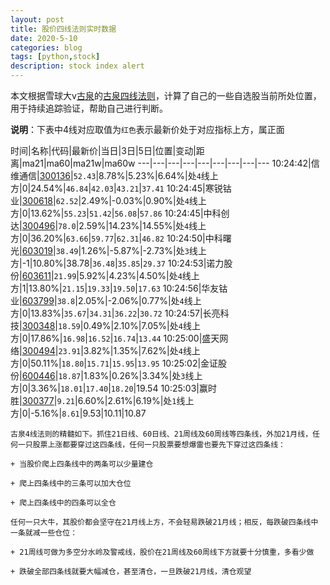 ```yaml
---
layout: post
title: 股价四线法则实时数据
date: 2020-5-10
categories: blog
tags: [python,stock]
description: stock index alert
---
```



本文根据雪球大v[古泉](https://xueqiu.com/u/7148646888)的[古泉四线法则](https://xueqiu.com/7148646888/130498192)，计算了自己的一些自选股当前所处位置，用于持续追踪验证，帮助自己进行判断。

**说明**：下表中4线对应取值为`红色`表示最新价处于对应指标上方，属正面

时间|名称|代码|最新价|当日|3日|5日|位置|变动|距离|ma21|ma60|ma21w|ma60w
---|---|---|---|---|---|---|---|---
10:24:42|信维通信|[300136](https://xueqiu.com/S/SZ300136)|`52.43`|8.78%|5.23%|6.64%|处`4`线上方|0|24.54%|`46.84`|`42.03`|`43.21`|`37.41`
10:24:45|寒锐钴业|[300618](https://xueqiu.com/S/SZ300618)|`62.52`|2.49%|-0.03%|0.90%|处`4`线上方|0|13.62%|`55.23`|`51.42`|`56.08`|`57.86`
10:24:45|中科创达|[300496](https://xueqiu.com/S/SZ300496)|`78.0`|2.59%|14.23%|14.55%|处`4`线上方|0|36.20%|`63.66`|`59.77`|`62.31`|`46.82`
10:24:50|中科曙光|[603019](https://xueqiu.com/S/SH603019)|`38.49`|1.26%|-5.87%|-2.73%|处`3`线上方|-1|10.80%|38.78|`36.48`|`35.85`|`29.37`
10:24:53|诺力股份|[603611](https://xueqiu.com/S/SH603611)|`21.99`|5.92%|4.23%|4.50%|处`4`线上方|1|13.80%|`21.15`|`19.33`|`19.50`|`17.63`
10:24:56|华友钴业|[603799](https://xueqiu.com/S/SH603799)|`38.8`|2.05%|-2.06%|0.77%|处`4`线上方|0|13.83%|`35.67`|`34.31`|`36.22`|`30.72`
10:24:57|长亮科技|[300348](https://xueqiu.com/S/SZ300348)|`18.59`|0.49%|2.10%|7.05%|处`4`线上方|0|17.86%|`16.98`|`16.52`|`16.74`|`13.44`
10:25:00|盛天网络|[300494](https://xueqiu.com/S/SZ300494)|`23.91`|3.82%|1.35%|7.62%|处`4`线上方|0|50.11%|`18.80`|`15.71`|`15.95`|`13.95`
10:25:02|金证股份|[600446](https://xueqiu.com/S/SH600446)|`18.87`|1.83%|0.26%|3.34%|处`3`线上方|0|3.36%|`18.01`|`17.40`|`18.20`|19.54
10:25:03|赢时胜|[300377](https://xueqiu.com/S/SZ300377)|`9.21`|6.60%|2.61%|6.19%|处`1`线上方|0|-5.16%|`8.61`|9.53|10.11|10.87

```
古泉4线法则的精髓如下。抓住21日线、60日线、21周线及60周线等四条线，外加21月线，任何一只股票上涨都要穿过这四条线，任何一只股票要想爆雷也要先下穿过这四条线：

+ 当股价爬上四条线中的两条可以少量建仓

+ 爬上四条线中的三条可以加大仓位

+ 爬上四条线中的四条可以全仓

任何一只大牛，其股价都会坚守在21月线上方，不会轻易跌破21月线；相反，每跌破四条线中一条就减一些仓位：

+ 21周线可做为多空分水岭及警戒线，股价在21周线及60周线下方就要十分慎重，多看少做

+ 跌破全部四条线就要大幅减仓，甚至清仓，一旦跌破21月线，清仓观望
```